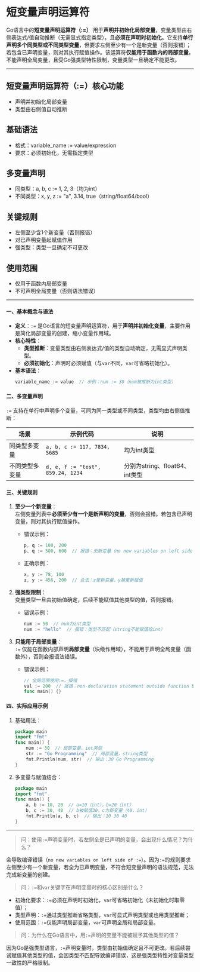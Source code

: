 # 短变量声明运算符

Go语言中的**短变量声明运算符（:=）** 用于**声明并初始化局部变量**，变量类型由右侧表达式/值自动推断（无需显式指定类型），且**必须在声明时初始化**。它支持**单行声明多个同类型或不同类型变量**，但要求左侧至少有一个是新变量（否则报错）；若包含已声明变量，则对其执行赋值操作。该运算符**仅能用于函数内的局部变量**，不能声明全局变量，且受Go强类型特性限制，变量类型一旦确定不能更改。

---

## **短变量声明运算符（:=）核心功能**
- 声明并初始化局部变量
- 类型由右侧值自动推断
## **基础语法**
- 格式：variable_name := value/expression
- 要求：必须初始化，无需指定类型
## **多变量声明**
- 同类型：a, b, c := 1, 2, 3（均为int）
- 不同类型：x, y, z := "a", 3.14, true（string/float64/bool）
## **关键规则**
- 左侧至少含1个新变量（否则报错）
- 对已声明变量起赋值作用
- 强类型：类型一旦确定不可更改
## **使用范围**
- 仅用于函数内局部变量
- 不可声明全局变量（否则语法错误）

---

#### 一、基本概念与语法  
- **定义**：`:=` 是Go语言的短变量声明运算符，用于**声明并初始化变量**，主要作用是简化局部变量的创建，缩小变量作用域。  
- **核心特性**：  
  - **类型推断**：变量类型由右侧表达式/值的类型自动确定，无需显式声明类型。  
  - **必须初始化**：声明时必须赋值（与`var`不同，`var`可省略初始化）。  
- **基本语法**：  
  ```go
  variable_name := value  // 示例：num := 30（num被推断为int类型）
  ```  


#### 二、多变量声明  
`:=` 支持在单行中声明多个变量，可同为同一类型或不同类型，类型均由右侧值推断：  

| 场景                | 示例代码                                  | 说明                                  |
|---------------------|-------------------------------------------|---------------------------------------|
| 同类型多变量        | `a, b, c := 117, 7834, 5685`  | 均为int类型                           |
| 不同类型多变量      | `d, e, f := "test", 859.24, 1234` | 分别为string、float64、int类型        |  


#### 三、关键规则  
1. **至少一个新变量**：  
   左侧变量列表中**必须至少有一个是新声明的变量**，否则会报错。若包含已声明变量，则对其执行赋值操作。  
   - 错误示例：  
     ```go
     p, q := 100, 200  
     p, q := 500, 600  // 报错：无新变量（no new variables on left side of :=）
     ```  
   - 正确示例：  
     ```go
     x, y := 78, 100  
     z, y := 456, 200  // 合法：z是新变量，y被重新赋值
     ```  

2. **强类型限制**：  
   变量类型一旦由初始值确定，后续不能赋值其他类型的值，否则报错。  
   - 错误示例：  
     ```go
     num := 50  // num为int类型  
     num := "hello"  // 报错：类型不匹配（string不能赋值给int）
     ```  

3. **只能用于局部变量**：  
   `:=` 仅能在函数内部声明**局部变量**（块级作用域），不能用于声明全局变量（函数外），否则会报语法错误。  
   - 错误示例：  
     ```go
     // 全局范围使用:=，报错
     val := 200  // 报错：non-declaration statement outside function body
     func main() {}
     ```  


#### 四、实际应用示例  
1. 基础用法：  
   ```go
   package main
   import "fmt"
   func main() {
       num := 30  // 局部变量，int类型
       str := "Go Programming"  // 局部变量，string类型
       fmt.Println(num, str)  // 输出：30 Go Programming
   }
   ```  

2. 多变量与赋值结合：  
   ```go
   package main
   import "fmt"
   func main() {
       a, b := 10, 20  // a=10（int），b=20（int）
       b, c := 30, 40  // b被赋值30，c为新变量（40，int）
       fmt.Println(a, b, c)  // 输出：10 30 40
   }
   ```  


---
  
> 问：使用`:=`声明变量时，若左侧全是已声明的变量，会出现什么情况？为什么？  

会导致编译错误（`no new variables on left side of :=`）。因为`:=`的规则要求左侧至少有一个新变量，若全为已声明变量，不符合短变量声明的语法规范，无法完成新变量的创建。  

> 问：`:=`和`var`关键字在声明变量时的核心区别是什么？  
  
   - 初始化要求：`:=`必须在声明时初始化，`var`可省略初始化（未初始化时取零值）；  
   - 类型声明：`:=`通过类型推断省略类型，`var`可显式声明类型或也用类型推断；  
   - 使用范围：`:=`仅能声明局部变量，`var`可声明全局和局部变量。  

> 问：为什么在Go语言中，用`:=`声明的变量不能被赋予其他类型的值？  

因为Go是强类型语言，`:=`声明变量时，类型由初始值确定且不可更改。若后续尝试赋值其他类型的值，会因类型不匹配导致编译错误，这是强类型特性对变量类型一致性的严格限制。
